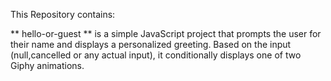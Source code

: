 
This Repository contains:

** hello-or-guest ** is a simple JavaScript project that prompts the user for their name and displays a personalized greeting. Based on the input (null,cancelled or any actual input), it conditionally displays one of two Giphy animations.
